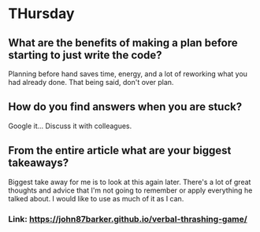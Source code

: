# THursday

## What are the benefits of making a plan before starting to just write the code?

Planning before hand saves time, energy, and a lot of reworking what you had already done. That being said, don't over plan.

## How do you find answers when you are stuck?

Google it... Discuss it with colleagues.

## From the entire article what are your biggest takeaways?

Biggest take away for me is to look at this again later. There's a lot of great thoughts and advice that I'm not going to remember or apply everything he talked about. I would like to use as much of it as I can.

### Link: https://john87barker.github.io/verbal-thrashing-game/
